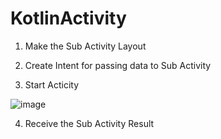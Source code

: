 # KotlinActivity

1. Make the Sub Activity Layout

2. Create Intent for passing data to Sub Activity

3. Start Acticity 

![image](https://user-images.githubusercontent.com/53125879/73597364-1f7efb00-44e0-11ea-835a-be03f38c83a4.png)

4. Receive the Sub Activity Result 
